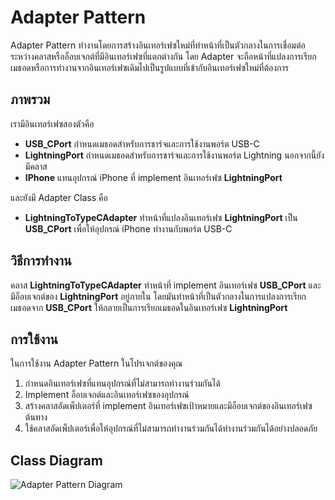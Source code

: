# Adapter Pattern
Adapter Pattern ทำงานโดยการสร้างอินเทอร์เฟซใหม่ที่ทำหน้าที่เป็นตัวกลางในการเชื่อมต่อระหว่างคลาสหรืออ็อบเจกต์ที่มีอินเทอร์เฟซที่แตกต่างกัน โดย Adapter จะถือหน้าที่แปลงการเรียกเมธอดหรือการทำงานจากอินเทอร์เฟซเดิมไปเป็นรูปแบบที่เข้ากับอินเทอร์เฟซใหม่ที่ต้องการ

## ภาพรวม
เรามีอินเทอร์เฟซสองตัวคือ
- **USB_CPort** กำหนดเมธอดสำหรับการชาร์จและการใช้งานพอร์ต USB-C
- **LightningPort** กำหนดเมธอดสำหรับการชาร์จและการใช้งานพอร์ต Lightning
นอกจากนี้ยังมีคลาส
- **IPhone** แทนอุปกรณ์ iPhone ที่ implement อินเทอร์เฟซ **LightningPort**

และยังมี Adapter Class คือ
- **LightningToTypeCAdapter** ทำหน้าที่แปลงอินเทอร์เฟซ **LightningPort** เป็น **USB_CPort** เพื่อให้อุปกรณ์ iPhone ทำงานกับพอร์ต USB-C

## วิธีการทำงาน
คลาส **LightningToTypeCAdapter** ทำหน้าที่ implement อินเทอร์เฟซ **USB_CPort** และมีอ็อบเจกต์ของ **LightningPort** อยู่ภายใน โดยมันทำหน้าที่เป็นตัวกลางในการแปลงการเรียกเมธอดจาก **USB_CPort** ให้กลายเป็นการเรียกเมธอดในอินเทอร์เฟซ **LightningPort**

## การใช้งาน
ในการใช้งาน Adapter Pattern ในโปรเจกต์ของคุณ
1. กำหนดอินเทอร์เฟซที่แทนอุปกรณ์ที่ไม่สามารถทำงานร่วมกันได้
2. Implement อ็อบเจกต์และอินเทอร์เฟซของอุปกรณ์
3. สร้างคลาสอัดเพ็ปเตอร์ที่ implement อินเทอร์เฟซเป้าหมายและมีอ็อบเจกต์ของอินเทอร์เฟซต้นทาง
4. ใช้คลาสอัดเพ็ปเตอร์เพื่อให้อุปกรณ์ที่ไม่สามารถทำงานร่วมกันได้ทำงานร่วมกันได้อย่างปลอดภัย

## Class Diagram
![Adapter Pattern Diagram](../master/src/img/Adapter.png)
